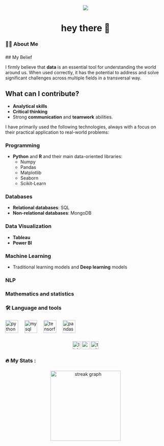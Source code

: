 



<div align="center">
  <img src="https://visitor-badge.laobi.icu/badge?page_id=glorik189.glorik189&"  />
</div>

###

<h1 align="center">hey there 👋</h1>

###

<h3 align="left">👩‍💻  About Me</h3>

###

<p align="left">## My Belief

I firmly believe that **data** is an essential tool for understanding the world around us. When used correctly, it has the potential to address and solve significant challenges across multiple fields in a transversal way.

## What can I contribute?

- **Analytical skills**
- **Critical thinking**
- Strong **communication** and **teamwork** abilities.

I have primarily used the following technologies, always with a focus on their practical application to real-world problems:

### Programming
- **Python** and **R** and their main data-oriented libraries:  
  - Numpy  
  - Pandas  
  - Matplotlib  
  - Seaborn  
  - Scikit-Learn  

### Databases
- **Relational databases**: SQL  
- **Non-relational databases**: MongoDB  

### Data Visualization
- **Tableau**  
- **Power BI**

### Machine Learning
- Traditional learning models and **Deep learning** models

### NLP  
### Mathematics and statistics</p>

###

<h3 align="left">🛠 Language and tools</h3>

###

<div align="left">
  <img src="https://cdn.jsdelivr.net/gh/devicons/devicon/icons/python/python-original.svg" height="40" alt="python logo"  />
  <img width="12" />
  <img src="https://cdn.jsdelivr.net/gh/devicons/devicon/icons/mysql/mysql-original.svg" height="40" alt="mysql logo"  />
  <img width="12" />
  <img src="https://cdn.jsdelivr.net/gh/devicons/devicon/icons/tensorflow/tensorflow-original.svg" height="40" alt="tensorflow logo"  />
  <img width="12" />
  <img src="https://cdn.jsdelivr.net/gh/devicons/devicon/icons/pandas/pandas-original.svg" height="40" alt="pandas logo"  />
</div>

###

<div align="center">
  <img src="https://img.shields.io/static/v1?message=LinkedIn&logo=linkedin&label=&color=0077B5&logoColor=white&labelColor=&style=for-the-badge" height="25" alt="linkedin logo"  />
  <img src="https://img.shields.io/static/v1?message=Youtube&logo=youtube&label=&color=FF0000&logoColor=white&labelColor=&style=for-the-badge" height="25" alt="youtube logo"  />
  <img src="https://img.shields.io/static/v1?message=Twitter&logo=twitter&label=&color=1DA1F2&logoColor=white&labelColor=&style=for-the-badge" height="25" alt="twitter logo"  />
</div>

###
###

<h3 align="left">🔥   My Stats :</h3>

###

<div align="center">
  <img src="https://streak-stats.demolab.com?user=glorik189&locale=en&mode=daily&theme=dark&hide_border=false&border_radius=5&order=3" height="220" alt="streak graph"  />
</div>

###
